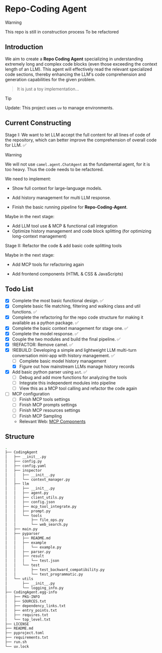# Repo-Coding Agent

> [!WARNING]
> This repo is still in construction process
> To be refactored

## Introduction

We aim to create a **Repo Coding Agent** specializing in understanding extremely long and complex code blocks (even those exceeding the context length of an LLM). This agent will effectively read the relevant specialized code sections, thereby enhancing the LLM's code comprehension and generation capabilities for the given problem.

> It is just a toy implementation...

>[!TIP]
>Update: This project uses `uv` to manage environments.

## Current Constructing

Stage I: We want to let LLM accept the full content for all lines of code of the repository, which can better improve the comprehension of overall code for LLM. ✅

> [!WARNING]
> We will not use `camel.agent.ChatAgent` as the fundamental agent, for it is too heavy.
> Thus the code needs to be refactored.

We need to implement:

- Show full context for large-language models.

- Add history management for multi LLM response.

- Finish the basic running pipeline for **Repo-Coding-Agent**.

Maybe in the next stage:

-  Add LLM tool use & MCP & functional call integration
-  Optimize history management and code block splitting (for optimizing long-context management)

Stage II: Refactor the code & add basic code splitting tools

Maybe in the next stage:

- Add MCP tools for refactoring again

- Add frontend components (HTML & CSS & JavaScripts)

## Todo List

- [x] Complete the most basic functional design. ✅
- [x] Complete basic file matching, filtering and walking class and util functions. ✅
- [x] Complete the refactoring for the repo code structure for making it available as a python package. ✅
- [x] Complete the basic context management for stage one. ✅
- [x] Complete the model response. ✅
- [x] Couple the two modules and build the final pipeline. ✅
- [x] !REFACTOR: Remove camel. ✅
- [x] !REBUILD: Developing a simple and lightweight LLM multi-turn conversation mini-app with history management. ✅
    - [ ] Complete basic model history management
    - [x] Figure out how mainstream LLMs manage history records
- [x] Add basic python parser using `ast`. ✅
    - [ ] Debug and add more functions for analyzing the tools
    - [ ] Integrate this independent modules into pipeline
    - [ ] View this as a MCP tool calling and refactor the code again
- [ ] MCP configuration
    - [ ] Finish MCP tools settings
    - [ ] Finish MCP prompts settings
    - [ ] Finish MCP resources settings
    - [ ] Finish MCP Sampling
    - Relevant Web: [MCP Components](https://huggingface.co/learn/mcp-course/en/unit1/key-concepts)

## Structure

```bash
.
├── CodingAgent
│   ├── __init__.py
│   ├── config.py
│   ├── config.yaml
│   ├── inspector
│   │   ├── __init__.py
│   │   └── context_manager.py
│   ├── llm
│   │   ├── __init__.py
│   │   ├── agent.py
│   │   ├── client_utils.py
│   │   ├── config.json
│   │   ├── mcp_tool_integrate.py
│   │   ├── prompt.py
│   │   └── tools
│   │       ├── file_ops.py
│   │       └── web_search.py
│   ├── main.py
│   ├── pyparser
│   │   ├── README.md
│   │   ├── example
│   │   │   └── example.py
│   │   ├── parser.py
│   │   ├── result
│   │   │   └── test.json
│   │   └── test
│   │       ├── test_backward_compatibility.py
│   │       └── test_programmatic.py
│   └── utils
│       ├── __init__.py
│       └── logging_info.py
├── CodingAgent.egg-info
│   ├── PKG-INFO
│   ├── SOURCES.txt
│   ├── dependency_links.txt
│   ├── entry_points.txt
│   ├── requires.txt
│   └── top_level.txt
├── LICENSE
├── README.md
├── pyproject.toml
├── requirements.txt
├── run.sh
└── uv.lock
```
